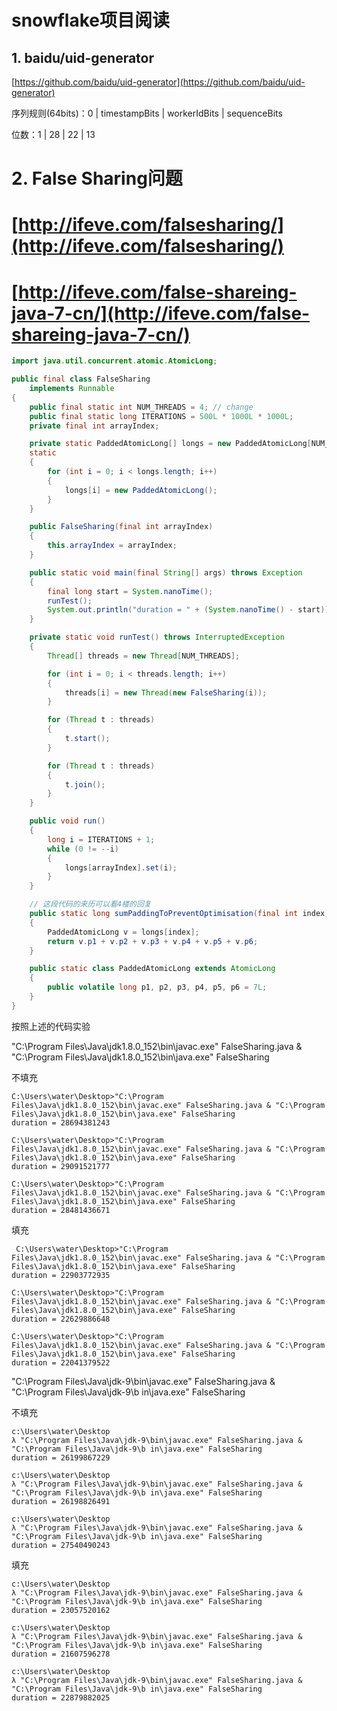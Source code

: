 # snowflake项目阅读

## 1. baidu/uid-generator

[https://github.com/baidu/uid-generator](https://github.com/baidu/uid-generator)

序列规则\(64bits\)：0 \| timestampBits \| workerIdBits \| sequenceBits

位数：1 \| 28 \| 22 \| 13



# 2. False Sharing问题

# [http://ifeve.com/falsesharing/](http://ifeve.com/falsesharing/)

# [http://ifeve.com/false-shareing-java-7-cn/](http://ifeve.com/false-shareing-java-7-cn/)

```java
import java.util.concurrent.atomic.AtomicLong;

public final class FalseSharing
    implements Runnable
{
    public final static int NUM_THREADS = 4; // change
    public final static long ITERATIONS = 500L * 1000L * 1000L;
    private final int arrayIndex;

    private static PaddedAtomicLong[] longs = new PaddedAtomicLong[NUM_THREADS];
    static
    {
        for (int i = 0; i < longs.length; i++)
        {
            longs[i] = new PaddedAtomicLong();
        }
    }

    public FalseSharing(final int arrayIndex)
    {
        this.arrayIndex = arrayIndex;
    }

    public static void main(final String[] args) throws Exception
    {
        final long start = System.nanoTime();
        runTest();
        System.out.println("duration = " + (System.nanoTime() - start));
    }

    private static void runTest() throws InterruptedException
    {
        Thread[] threads = new Thread[NUM_THREADS];

        for (int i = 0; i < threads.length; i++)
        {
            threads[i] = new Thread(new FalseSharing(i));
        }

        for (Thread t : threads)
        {
            t.start();
        }

        for (Thread t : threads)
        {
            t.join();
        }
    }

    public void run()
    {
        long i = ITERATIONS + 1;
        while (0 != --i)
        {
            longs[arrayIndex].set(i);
        }
    }

    // 这段代码的来历可以看4楼的回复
    public static long sumPaddingToPreventOptimisation(final int index)
    {
        PaddedAtomicLong v = longs[index];
        return v.p1 + v.p2 + v.p3 + v.p4 + v.p5 + v.p6;
    }

    public static class PaddedAtomicLong extends AtomicLong
    {
        public volatile long p1, p2, p3, p4, p5, p6 = 7L;
    }
}
```

按照上述的代码实验

"C:\Program Files\Java\jdk1.8.0\_152\bin\javac.exe" FalseSharing.java & "C:\Program Files\Java\jdk1.8.0\_152\bin\java.exe" FalseSharing

不填充

```
C:\Users\water\Desktop>"C:\Program Files\Java\jdk1.8.0_152\bin\javac.exe" FalseSharing.java & "C:\Program Files\Java\jdk1.8.0_152\bin\java.exe" FalseSharing
duration = 28694381243

C:\Users\water\Desktop>"C:\Program Files\Java\jdk1.8.0_152\bin\javac.exe" FalseSharing.java & "C:\Program Files\Java\jdk1.8.0_152\bin\java.exe" FalseSharing
duration = 29091521777

C:\Users\water\Desktop>"C:\Program Files\Java\jdk1.8.0_152\bin\javac.exe" FalseSharing.java & "C:\Program Files\Java\jdk1.8.0_152\bin\java.exe" FalseSharing
duration = 28481436671
```

填充

```
 C:\Users\water\Desktop>"C:\Program Files\Java\jdk1.8.0_152\bin\javac.exe" FalseSharing.java & "C:\Program Files\Java\jdk1.8.0_152\bin\java.exe" FalseSharing
duration = 22903772935

C:\Users\water\Desktop>"C:\Program Files\Java\jdk1.8.0_152\bin\javac.exe" FalseSharing.java & "C:\Program Files\Java\jdk1.8.0_152\bin\java.exe" FalseSharing
duration = 22629886648

C:\Users\water\Desktop>"C:\Program Files\Java\jdk1.8.0_152\bin\javac.exe" FalseSharing.java & "C:\Program Files\Java\jdk1.8.0_152\bin\java.exe" FalseSharing
duration = 22041379522
```

"C:\Program Files\Java\jdk-9\bin\javac.exe" FalseSharing.java & "C:\Program Files\Java\jdk-9\b in\java.exe" FalseSharing

不填充

```
c:\Users\water\Desktop
λ "C:\Program Files\Java\jdk-9\bin\javac.exe" FalseSharing.java & "C:\Program Files\Java\jdk-9\b in\java.exe" FalseSharing
duration = 26199867229

c:\Users\water\Desktop
λ "C:\Program Files\Java\jdk-9\bin\javac.exe" FalseSharing.java & "C:\Program Files\Java\jdk-9\b in\java.exe" FalseSharing
duration = 26198826491

c:\Users\water\Desktop
λ "C:\Program Files\Java\jdk-9\bin\javac.exe" FalseSharing.java & "C:\Program Files\Java\jdk-9\b in\java.exe" FalseSharing
duration = 27540490243
```

填充

```
c:\Users\water\Desktop
λ "C:\Program Files\Java\jdk-9\bin\javac.exe" FalseSharing.java & "C:\Program Files\Java\jdk-9\b in\java.exe" FalseSharing
duration = 23057520162

c:\Users\water\Desktop
λ "C:\Program Files\Java\jdk-9\bin\javac.exe" FalseSharing.java & "C:\Program Files\Java\jdk-9\b in\java.exe" FalseSharing
duration = 21607596278

c:\Users\water\Desktop
λ "C:\Program Files\Java\jdk-9\bin\javac.exe" FalseSharing.java & "C:\Program Files\Java\jdk-9\b in\java.exe" FalseSharing
duration = 22879882025
```




